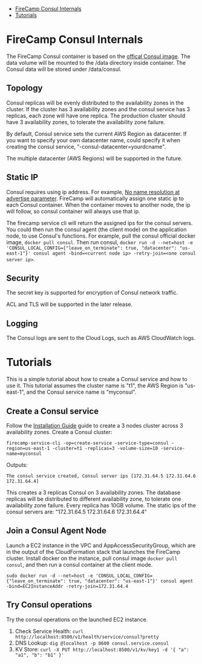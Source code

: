 * [FireCamp Consul Internals](https://github.com/cloudstax/firecamp/pkg/tree/master/catalog/consul#firecamp-consul-internals)
* [Tutorials](https://github.com/cloudstax/firecamp/pkg/tree/master/catalog/consul#tutorials)

# FireCamp Consul Internals

The FireCamp Consul container is based on the [offical Consul image](https://hub.docker.com/r/_/consul/). The data volume will be mounted to the /data directory inside container. The Consul data will be stored under /data/consul.

## Topology

Consul replicas will be evenly distributed to the availability zones in the cluster. If the cluster has 3 availability zones and the consul service has 3 replicas, each zone will have one replica. The production cluster should have 3 availability zones, to tolerate the availability zone failure.

By default, Consul service sets the current AWS Region as datacenter. If you want to specify your own datacenter name, could specify it when creating the consul service, "-consul-datacenter=yourdcname".

The multiple datacenter (AWS Regions) will be supported in the future.

## Static IP

Consul requires using ip address. For example, [No name resolution at advertise parameter](https://github.com/hashicorp/consul/issues/1185). FireCamp will automatically assign one static ip to each Consul container. When the container moves to another node, the ip will follow, so consul container will always use that ip.

The firecamp service cli will return the assigned ips for the consul servers. You could then run the consul agent (the client mode) on the application node, to use Consul's functions. For example, pull the consul official docker image, `docker pull consul`. Then run consul, `docker run -d --net=host -e 'CONSUL_LOCAL_CONFIG={"leave_on_terminate": true, "datacenter": "us-east-1"}' consul agent -bind=<current node ip> -retry-join=<one consul server ip>`.

## Security

The secret key is supported for encryption of Consul network traffic.

ACL and TLS will be supported in the later release.

## Logging

The Consul logs are sent to the Cloud Logs, such as AWS CloudWatch logs.


# Tutorials

This is a simple tutorial about how to create a Consul service and how to use it. This tutorial assumes the cluster name is "t1", the AWS Region is "us-east-1", and the Consul service name is "myconsul".

## Create a Consul service
Follow the [Installation Guide](https://github.com/cloudstax/firecamp/pkg/tree/master/docs/installation) guide to create a 3 nodes cluster across 3 availability zones. Create a Consul cluster:
```
firecamp-service-cli -op=create-service -service-type=consul -region=us-east-1 -cluster=t1 -replicas=3 -volume-size=10 -service-name=myconsul
```
Outputs:
```
The consul service created, Consul server ips [172.31.64.5 172.31.64.6 172.31.64.4]
```

This creates a 3 replicas Consul on 3 availability zones. The database replicas will be distributed to different availability zone, to tolerate one availability zone failure. Every replica has 10GB volume. The static ips of the consul servers are: "172.31.64.5 172.31.64.6 172.31.64.4"

## Join a Consul Agent Node
Launch a EC2 instance in the VPC and AppAccessSecurityGroup, which are in the output of the CloudFormation stack that launches the FireCamp cluster. Install docker on the instance, pull consul image `docker pull consul`, and then run a consul container at the client mode.
```
sudo docker run -d --net=host -e 'CONSUL_LOCAL_CONFIG={"leave_on_terminate": true, "datacenter": "us-east-1"}' consul agent -bind=EC2InstanceAddr -retry-join=172.31.64.4
```

## Try Consul operations
Try the consul operations on the launched EC2 instance.
1. Check Service Health: `curl http://localhost:8500/v1/health/service/consul?pretty`
2. DNS Lookup: `dig @localhost -p 8600 consul.service.consul`
3. KV Store: `curl -X PUT http://localhost:8500/v1/kv/key1 -d '{ "a": "a1", "b": "b1" }'`

